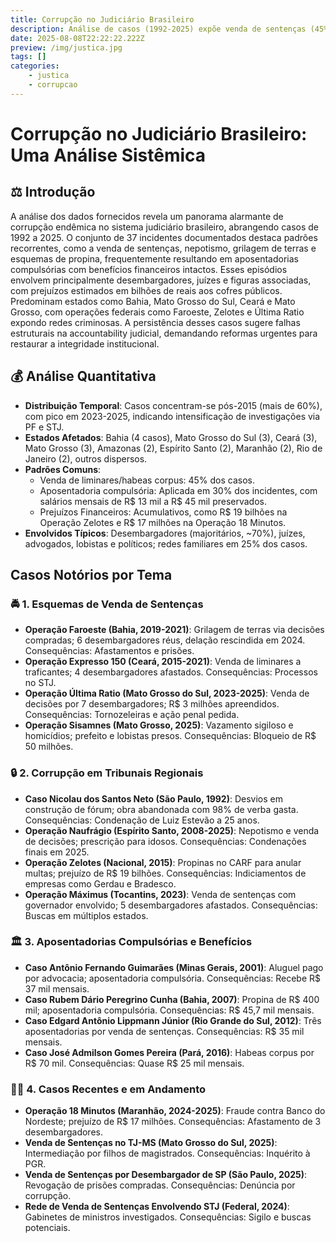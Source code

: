 ```yaml
---
title: Corrupção no Judiciário Brasileiro
description: Análise de casos (1992-2025) expõe venda de sentenças (45%), aposentadorias compulsórias (30%) e prejuízos bilionários. Reformas urgentes para accountability.
date: 2025-08-08T22:22:22.222Z
preview: /img/justica.jpg
tags: []
categories:
    - justica
    - corrupcao
---
```


# Corrupção no Judiciário Brasileiro: Uma Análise Sistêmica

## ⚖️ Introdução
A análise dos dados fornecidos revela um panorama alarmante de corrupção endêmica no sistema judiciário brasileiro, abrangendo casos de 1992 a 2025. O conjunto de 37 incidentes documentados destaca padrões recorrentes, como a venda de sentenças, nepotismo, grilagem de terras e esquemas de propina, frequentemente resultando em aposentadorias compulsórias com benefícios financeiros intactos. Esses episódios envolvem principalmente desembargadores, juízes e figuras associadas, com prejuízos estimados em bilhões de reais aos cofres públicos. Predominam estados como Bahia, Mato Grosso do Sul, Ceará e Mato Grosso, com operações federais como Faroeste, Zelotes e Última Ratio expondo redes criminosas. A persistência desses casos sugere falhas estruturais na accountability judicial, demandando reformas urgentes para restaurar a integridade institucional.


## 💰 Análise Quantitativa
- **Distribuição Temporal**: Casos concentram-se pós-2015 (mais de 60%), com pico em 2023-2025, indicando intensificação de investigações via PF e STJ.
- **Estados Afetados**: Bahia (4 casos), Mato Grosso do Sul (3), Ceará (3), Mato Grosso (3), Amazonas (2), Espírito Santo (2), Maranhão (2), Rio de Janeiro (2), outros dispersos.
- **Padrões Comuns**:
  - Venda de liminares/habeas corpus: 45% dos casos.
  - Aposentadoria compulsória: Aplicada em 30% dos incidentes, com salários mensais de R$ 13 mil a R$ 45 mil preservados.
  - Prejuízos Financeiros: Acumulativos, como R$ 19 bilhões na Operação Zelotes e R$ 17 milhões na Operação 18 Minutos.
- **Envolvidos Típicos**: Desembargadores (majoritários, ~70%), juízes, advogados, lobistas e políticos; redes familiares em 25% dos casos.

## Casos Notórios por Tema

### 🚔 1. Esquemas de Venda de Sentenças
- **Operação Faroeste (Bahia, 2019-2021)**: Grilagem de terras via decisões compradas; 6 desembargadores réus, delação rescindida em 2024. Consequências: Afastamentos e prisões.
- **Operação Expresso 150 (Ceará, 2015-2021)**: Venda de liminares a traficantes; 4 desembargadores afastados. Consequências: Processos no STJ.
- **Operação Última Ratio (Mato Grosso do Sul, 2023-2025)**: Venda de decisões por 7 desembargadores; R$ 3 milhões apreendidos. Consequências: Tornozeleiras e ação penal pedida.
- **Operação Sisamnes (Mato Grosso, 2025)**: Vazamento sigiloso e homicídios; prefeito e lobistas presos. Consequências: Bloqueio de R$ 50 milhões.

### 🔒 2. Corrupção em Tribunais Regionais
- **Caso Nicolau dos Santos Neto (São Paulo, 1992)**: Desvios em construção de fórum; obra abandonada com 98% de verba gasta. Consequências: Condenação de Luiz Estevão a 25 anos.
- **Operação Naufrágio (Espírito Santo, 2008-2025)**: Nepotismo e venda de decisões; prescrição para idosos. Consequências: Condenações finais em 2025.
- **Operação Zelotes (Nacional, 2015)**: Propinas no CARF para anular multas; prejuízo de R$ 19 bilhões. Consequências: Indiciamentos de empresas como Gerdau e Bradesco.
- **Operação Máximus (Tocantins, 2023)**: Venda de sentenças com governador envolvido; 5 desembargadores afastados. Consequências: Buscas em múltiplos estados.

### 🏛️ 3. Aposentadorias Compulsórias e Benefícios
- **Caso Antônio Fernando Guimarães (Minas Gerais, 2001)**: Aluguel pago por advocacia; aposentadoria compulsória. Consequências: Recebe R$ 37 mil mensais.
- **Caso Rubem Dário Peregrino Cunha (Bahia, 2007)**: Propina de R$ 400 mil; aposentadoria compulsória. Consequências: R$ 45,7 mil mensais.
- **Caso Edgard Antônio Lippmann Júnior (Rio Grande do Sul, 2012)**: Três aposentadorias por venda de sentenças. Consequências: R$ 35 mil mensais.
- **Caso José Admilson Gomes Pereira (Pará, 2016)**: Habeas corpus por R$ 70 mil. Consequências: Quase R$ 25 mil mensais.

### 🕵️‍♂️ 4. Casos Recentes e em Andamento
- **Operação 18 Minutos (Maranhão, 2024-2025)**: Fraude contra Banco do Nordeste; prejuízo de R$ 17 milhões. Consequências: Afastamento de 3 desembargadores.
- **Venda de Sentenças no TJ-MS (Mato Grosso do Sul, 2025)**: Intermediação por filhos de magistrados. Consequências: Inquérito à PGR.
- **Venda de Sentenças por Desembargador de SP (São Paulo, 2025)**: Revogação de prisões compradas. Consequências: Denúncia por corrupção.
- **Rede de Venda de Sentenças Envolvendo STJ (Federal, 2024)**: Gabinetes de ministros investigados. Consequências: Sigilo e buscas potenciais.
